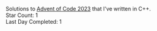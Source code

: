 Solutions to [Advent of Code 2023](https://adventofcode.com/) that I've written in C++.<br />
Star Count: 1<br />
Last Day Completed: 1<br />
